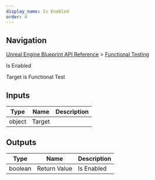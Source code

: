 ```yaml
---
display_name: Is Enabled
order: 4
---
```

## Navigation

[Unreal Engine Blueprint API Reference](https://dev.epicgames.com/documentation/en-us/unreal-engine/BlueprintAPI) > [Functional Testing](https://dev.epicgames.com/documentation/en-us/unreal-engine/BlueprintAPI/FunctionalTesting)

Is Enabled

Target is Functional Test

## Inputs

| Type | Name | Description |
| --- | --- | --- |
| object | Target |  |

## Outputs

| Type | Name | Description |
| --- | --- | --- |
| boolean | Return Value | Is Enabled |
